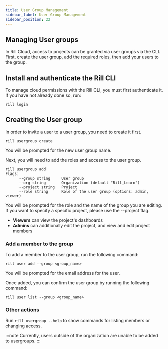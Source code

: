 ```yaml
---
title: User Group Management
sidebar_label: User Group Management
sidebar_position: 22
---
```


## Managing User groups 

In Rill Cloud, access to projects can be granted via user groups via the CLI. First, create the user group, add the required roles, then add your users to the group.

## Install and authenticate the Rill CLI

To manage cloud permissions with the Rill CLI, you must first authenticate it. If you have not already done so, run:
```
rill login
```


## Creating the User group

In order to invite a user to a user group, you need to create it first.

```
rill usergroup create
```
You will be prompted for the new user group name.

Next, you will need to add the roles and access to the user group.

```
rill usergroup add
Flags:
      --group string     User group
      --org string       Organization (default "Rill_Learn")
      --project string   Project
      --role string      Role of the user group (options: admin, viewer)
```
You will be prompted for the role and the name of the group you are editing. If you want to specify a specific project, please use the --project flag.

- **Viewers** can view the project's dashboards
- **Admins** can additionally edit the project, and view and edit project members

### Add a member to the group

To add a member to the user group, run the following command:
```
rill user add --group <group_name>
```

You will be prompted for the email address for the user.

Once added, you can confirm the user group by running the following command:
```
rill user list --group <group_name>
```


### Other actions
Run `rill usergroup --help` to show commands for listing members or changing access.


:::note
Currently, users outside of the organization are unable to be added to usergroups.
:::